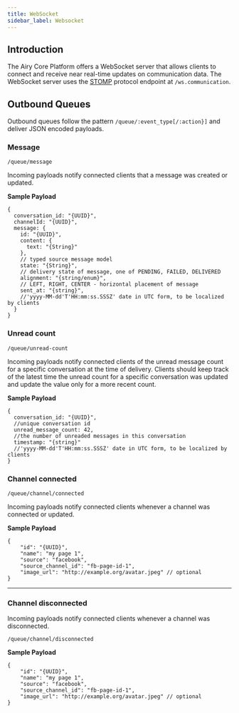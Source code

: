 ```yaml
---
title: WebSocket 
sidebar_label: Websocket
---
```


## Introduction

The Airy Core Platform offers a WebSocket server that allows clients to connect
and receive near real-time updates on communication data. The WebSocket server
uses the
[STOMP](https://en.wikipedia.org/wiki/Streaming_Text_Oriented_Messaging_Protocol)
protocol endpoint at `/ws.communication`.

## Outbound Queues

Outbound queues follow the pattern `/queue/:event_type[/:action}]` and
deliver JSON encoded payloads.

### Message

`/queue/message`

Incoming payloads notify connected clients that a message was created or updated.

**Sample Payload**

```json5
{
  conversation_id: "{UUID}",
  channelId: "{UUID}",
  message: {
    id: "{UUID}",
    content: {
      text: "{String}"
    },
    // typed source message model
    state: "{String}",
    // delivery state of message, one of PENDING, FAILED, DELIVERED
    alignment: "{string/enum}",
    // LEFT, RIGHT, CENTER - horizontal placement of message
    sent_at: "{string}",
    //'yyyy-MM-dd'T'HH:mm:ss.SSSZ' date in UTC form, to be localized by clients
  }
}
```

### Unread count

`/queue/unread-count`

Incoming payloads notify connected clients of the unread message count for a
specific conversation at the time of delivery. Clients should keep track of the
latest time the unread count for a specific conversation was updated and update
the value only for a more recent count.

**Sample Payload**

```json5
{
  conversation_id: "{UUID}",
  //unique conversation id
  unread_message_count: 42,
  //the number of unreaded messages in this conversation
  timestamp: "{string}"
  //'yyyy-MM-dd'T'HH:mm:ss.SSSZ' date in UTC form, to be localized by clients
}
```

### Channel connected

`/queue/channel/connected`

Incoming payloads notify connected clients whenever a channel was connected or updated.

**Sample Payload**

```json5
{
    "id": "{UUID}",
    "name": "my page 1",
    "source": "facebook",
    "source_channel_id": "fb-page-id-1",
    "image_url": "http://example.org/avatar.jpeg" // optional
}
```

------

### Channel disconnected

Incoming payloads notify connected clients whenever a channel was disconnected.

`/queue/channel/disconnected`

**Sample Payload**

```json5
{
    "id": "{UUID}",
    "name": "my page 1",
    "source": "facebook",
    "source_channel_id": "fb-page-id-1",
    "image_url": "http://example.org/avatar.jpeg" // optional
}
